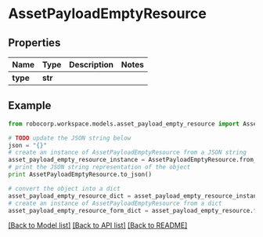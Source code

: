 # AssetPayloadEmptyResource


## Properties
Name | Type | Description | Notes
------------ | ------------- | ------------- | -------------
**type** | **str** |  | 

## Example

```python
from robocorp.workspace.models.asset_payload_empty_resource import AssetPayloadEmptyResource

# TODO update the JSON string below
json = "{}"
# create an instance of AssetPayloadEmptyResource from a JSON string
asset_payload_empty_resource_instance = AssetPayloadEmptyResource.from_json(json)
# print the JSON string representation of the object
print AssetPayloadEmptyResource.to_json()

# convert the object into a dict
asset_payload_empty_resource_dict = asset_payload_empty_resource_instance.to_dict()
# create an instance of AssetPayloadEmptyResource from a dict
asset_payload_empty_resource_form_dict = asset_payload_empty_resource.from_dict(asset_payload_empty_resource_dict)
```
[[Back to Model list]](../README.md#documentation-for-models) [[Back to API list]](../README.md#documentation-for-api-endpoints) [[Back to README]](../README.md)


